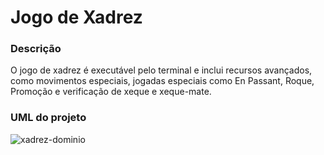 # Jogo de Xadrez


### Descrição
O jogo de xadrez é executável pelo terminal e inclui recursos avançados, como movimentos especiais, jogadas especiais como En Passant, Roque, Promoção e verificação de xeque e xeque-mate.

### UML do projeto
![xadrez-dominio](https://user-images.githubusercontent.com/86732411/234865243-496c17c6-c8bb-4728-a613-54aac74353d3.png)


